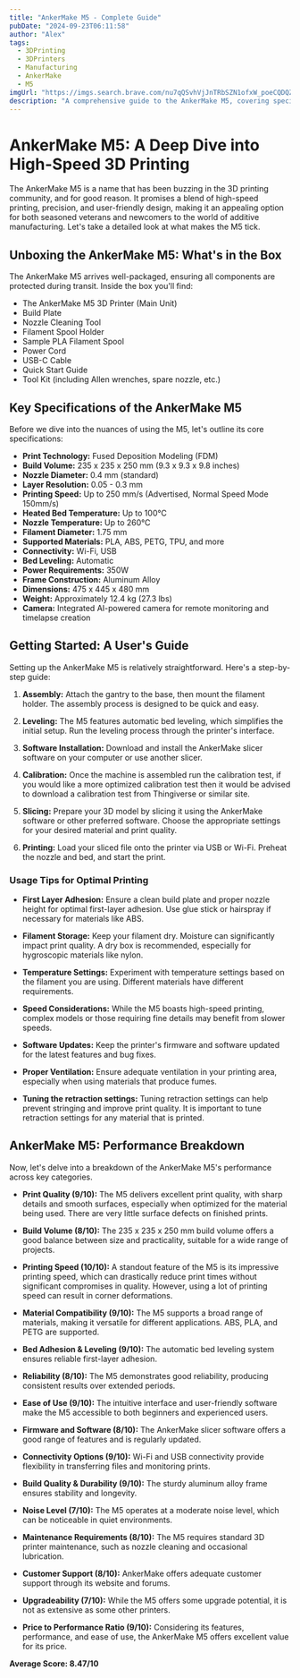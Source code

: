 ```yaml
---
title: "AnkerMake M5 - Complete Guide"
pubDate: "2024-09-23T06:11:58"
author: "Alex"
tags:
  - 3DPrinting
  - 3DPrinters
  - Manufacturing
  - AnkerMake
  - M5
imgUrl: "https://imgs.search.brave.com/nu7qQSvhVjJnTRbSZN1ofxW_poeCQDQZpyua0EfBxXE/rs:fit:860:0:0:0/g:ce/aHR0cHM6Ly93d3cu/M2QtZHJ1Y2tlci1l/eHBlcnRlLmRlL21l/ZGlhL2ltYWdlLzI4/LzVhL2UzL0Fua2Vy/TWFrZS1NNS1mcm9u/dGFsLXJlY2h0c182/MDB4NjAwLmpwZw"
description: "A comprehensive guide to the AnkerMake M5, covering specifications, usage tips, and comparisons with similar products."
---
```


# AnkerMake M5: A Deep Dive into High-Speed 3D Printing

The AnkerMake M5 is a name that has been buzzing in the 3D printing community, and for good reason. It promises a blend of high-speed printing, precision, and user-friendly design, making it an appealing option for both seasoned veterans and newcomers to the world of additive manufacturing. Let's take a detailed look at what makes the M5 tick.

## Unboxing the AnkerMake M5: What's in the Box

The AnkerMake M5 arrives well-packaged, ensuring all components are protected during transit. Inside the box you'll find:

*   The AnkerMake M5 3D Printer (Main Unit)
*   Build Plate
*   Nozzle Cleaning Tool
*   Filament Spool Holder
*   Sample PLA Filament Spool
*   Power Cord
*   USB-C Cable
*   Quick Start Guide
*   Tool Kit (including Allen wrenches, spare nozzle, etc.)

## Key Specifications of the AnkerMake M5

Before we dive into the nuances of using the M5, let's outline its core specifications:

*   **Print Technology:** Fused Deposition Modeling (FDM)
*   **Build Volume:** 235 x 235 x 250 mm (9.3 x 9.3 x 9.8 inches)
*   **Nozzle Diameter:** 0.4 mm (standard)
*   **Layer Resolution:** 0.05 - 0.3 mm
*   **Printing Speed:** Up to 250 mm/s (Advertised, Normal Speed Mode 150mm/s)
*   **Heated Bed Temperature:** Up to 100°C
*   **Nozzle Temperature:** Up to 260°C
*   **Filament Diameter:** 1.75 mm
*   **Supported Materials:** PLA, ABS, PETG, TPU, and more
*   **Connectivity:** Wi-Fi, USB
*   **Bed Leveling:** Automatic
*   **Power Requirements:** 350W
*   **Frame Construction:** Aluminum Alloy
*   **Dimensions:** 475 x 445 x 480 mm
*   **Weight:** Approximately 12.4 kg (27.3 lbs)
*   **Camera:** Integrated AI-powered camera for remote monitoring and timelapse creation

## Getting Started: A User's Guide

Setting up the AnkerMake M5 is relatively straightforward. Here's a step-by-step guide:

1.  **Assembly:** Attach the gantry to the base, then mount the filament holder. The assembly process is designed to be quick and easy.

2.  **Leveling:** The M5 features automatic bed leveling, which simplifies the initial setup. Run the leveling process through the printer's interface.

3.  **Software Installation:** Download and install the AnkerMake slicer software on your computer or use another slicer.

4.  **Calibration:** Once the machine is assembled run the calibration test, if you would like a more optimized calibration test then it would be advised to download a calibration test from Thingiverse or similar site.

5.  **Slicing:** Prepare your 3D model by slicing it using the AnkerMake software or other preferred software. Choose the appropriate settings for your desired material and print quality.

6.  **Printing:** Load your sliced file onto the printer via USB or Wi-Fi. Preheat the nozzle and bed, and start the print.

### Usage Tips for Optimal Printing

*   **First Layer Adhesion:** Ensure a clean build plate and proper nozzle height for optimal first-layer adhesion. Use glue stick or hairspray if necessary for materials like ABS.

*   **Filament Storage:** Keep your filament dry. Moisture can significantly impact print quality. A dry box is recommended, especially for hygroscopic materials like nylon.

*   **Temperature Settings:** Experiment with temperature settings based on the filament you are using. Different materials have different requirements.

*   **Speed Considerations:** While the M5 boasts high-speed printing, complex models or those requiring fine details may benefit from slower speeds.

*   **Software Updates:** Keep the printer's firmware and software updated for the latest features and bug fixes.

*   **Proper Ventilation:** Ensure adequate ventilation in your printing area, especially when using materials that produce fumes.

*   **Tuning the retraction settings:** Tuning retraction settings can help prevent stringing and improve print quality. It is important to tune retraction settings for any material that is printed.

## AnkerMake M5: Performance Breakdown

Now, let's delve into a breakdown of the AnkerMake M5's performance across key categories.

*   **Print Quality (9/10):** The M5 delivers excellent print quality, with sharp details and smooth surfaces, especially when optimized for the material being used. There are very little surface defects on finished prints.

*   **Build Volume (8/10):** The 235 x 235 x 250 mm build volume offers a good balance between size and practicality, suitable for a wide range of projects.

*   **Printing Speed (10/10):** A standout feature of the M5 is its impressive printing speed, which can drastically reduce print times without significant compromises in quality. However, using a lot of printing speed can result in corner deformations.

*   **Material Compatibility (9/10):** The M5 supports a broad range of materials, making it versatile for different applications. ABS, PLA, and PETG are supported.

*   **Bed Adhesion & Leveling (9/10):** The automatic bed leveling system ensures reliable first-layer adhesion.

*   **Reliability (8/10):** The M5 demonstrates good reliability, producing consistent results over extended periods.

*   **Ease of Use (9/10):** The intuitive interface and user-friendly software make the M5 accessible to both beginners and experienced users.

*   **Firmware and Software (8/10):** The AnkerMake slicer software offers a good range of features and is regularly updated.

*   **Connectivity Options (9/10):** Wi-Fi and USB connectivity provide flexibility in transferring files and monitoring prints.

*   **Build Quality & Durability (9/10):** The sturdy aluminum alloy frame ensures stability and longevity.

*   **Noise Level (7/10):** The M5 operates at a moderate noise level, which can be noticeable in quiet environments.

*   **Maintenance Requirements (8/10):** The M5 requires standard 3D printer maintenance, such as nozzle cleaning and occasional lubrication.

*   **Customer Support (8/10):** AnkerMake offers adequate customer support through its website and forums.

*   **Upgradeability (7/10):** While the M5 offers some upgrade potential, it is not as extensive as some other printers.

*   **Price to Performance Ratio (9/10):** Considering its features, performance, and ease of use, the AnkerMake M5 offers excellent value for its price.

**Average Score: 8.47/10**
